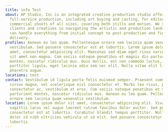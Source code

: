 ```yaml
---
title: info Test
about: AP Studio, Inc is an integrated creative production studio offering
  full-service production, including art buying and casting, for editorial and
  commercial shoots of all sizes, covering both stills and motion. We support
  clients and creatives in navigating the artistic and production landscape – we
  can handle everything from initial concept to post-production and final
  delivery.
profiles: Aenean eu leo quam. Pellentesque ornare sem lacinia quam venenatis
  vestibulum. Sed posuere consectetur est at lobortis. Lorem ipsum dolor sit
  amet, consectetur adipiscing elit. Maecenas sed diam eget risus varius blandit
  sit amet non magna. Cum sociis natoque penatibus et magnis dis parturient
  montes, nascetur ridiculus mus. Duis mollis, est non commodo luctus, nisi erat
  porttitor ligula, eget lacinia odio sem nec elit. Nulla vitae elit libero, a
  pharetra augue.
locations: test
contact: Vestibulum id ligula porta felis euismod semper. Praesent commodo
  cursus magna, vel scelerisque nisl consectetur et. Morbi leo risus, porta ac
  consectetur ac, vestibulum at eros. Cum sociis natoque penatibus et magnis dis
  parturient montes, nascetur ridiculus mus. Aenean eu leo quam. Pellentesque
  ornare sem lacinia quam venenatis vestibulum.
location: Lorem ipsum dolor sit amet, consectetur adipiscing elit. Vivamus
  sagittis lacus vel augue laoreet rutrum faucibus dolor auctor. Sed posuere
  consectetur est at lobortis. Curabitur blandit tempus porttitor. Nullam id
  dolor id nibh ultricies vehicula ut id elit. Sed posuere consectetur est at
  lobortis
---
```

